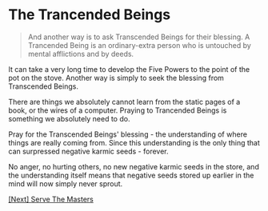 # The Trancended Beings

> And another way is to ask Transcended Beings for their blessing. A Trancended Being is an ordinary-extra person who is untouched by mental afflictions and by deeds.

It can take a very long time to develop the Five Powers to the point of the pot on the stove. Another way is simply to seek the blessing from Transcended Beings.

There are things we absolutely cannot learn from the static pages of a book, or the wires of a computer. Praying to Trancended Beings is something we absolutely need to do.

Pray for the Transcended Beings' blessing - the understanding of where things are really coming from. Since this understanding is the only thing that can surpressed negative karmic seeds - forever.

No anger, no hurting others, no new negative karmic seeds in the store, and the understanding itself means that negative seeds stored up earlier in the mind will now simply never sprout.

[\[Next\] Serve The Masters](/content/16-serve-the-masters.md)